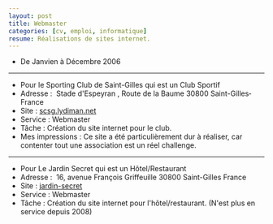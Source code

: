 ```yaml
---
layout: post
title: Webmaster
categories: [cv, emploi, informatique]
resume: Réalisations de sites internet.
---
```


* De Janvien à Décembre 2006

----

* Pour le Sporting Club de Saint-Gilles qui est un Club Sportif
* Adresse : ­ Stade d'Espeyran , Route de la Baume­ 30800­ Saint-Gilles­ France
* Site : <a href="http://scsg.lydiman.net" target="_blank">scsg.lydiman.net</a>
* Service : Webmaster­
* Tâche : Création du site internet pour le club.
* Mes impressions : Ce site a été particulièrement dur à réaliser, car contenter tout une association est un réel challenge.

----

* Pour Le Jardin Secret qui est un Hôtel/Restaurant
* Adresse : ­ 16, avenue François Griffeuille­ 30800­ Saint-Gilles­ France
* Site : <a href="http://1.lydiman.net/client/jardin-secret" target="_blank">jardin-secret</a>
* Service : Webmaster­
* Tâche : Création du site internet pour l'hôtel/restaurant. (N'est plus en service depuis 2008)